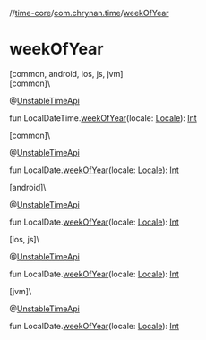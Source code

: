 //[time-core](../../index.md)/[com.chrynan.time](index.md)/[weekOfYear](week-of-year.md)

# weekOfYear

[common, android, ios, js, jvm]\
[common]\

@[UnstableTimeApi](-unstable-time-api/index.md)

fun LocalDateTime.[weekOfYear](week-of-year.md)(locale: [Locale](-locale/index.md)): [Int](https://kotlinlang.org/api/latest/jvm/stdlib/kotlin/-int/index.html)

[common]\

@[UnstableTimeApi](-unstable-time-api/index.md)

fun LocalDate.[weekOfYear](week-of-year.md)(locale: [Locale](-locale/index.md)): [Int](https://kotlinlang.org/api/latest/jvm/stdlib/kotlin/-int/index.html)

[android]\

@[UnstableTimeApi](../../../time-core/time-core/com.chrynan.time/-unstable-time-api/index.md)

fun LocalDate.[weekOfYear](week-of-year.md)(locale: [Locale](-locale/index.md#-1614710943%2FExtensions%2F219598131)): [Int](https://kotlinlang.org/api/latest/jvm/stdlib/kotlin/-int/index.html)

[ios, js]\

@[UnstableTimeApi](../../../time-core/time-core/com.chrynan.time/-unstable-time-api/index.md)

fun LocalDate.[weekOfYear](week-of-year.md)(locale: [Locale](../../../time-core/time-core/com.chrynan.time/-locale/index.md)): [Int](https://kotlinlang.org/api/latest/jvm/stdlib/kotlin/-int/index.html)

[jvm]\

@[UnstableTimeApi](../../../time-core/time-core/com.chrynan.time/-unstable-time-api/index.md)

fun LocalDate.[weekOfYear](week-of-year.md)(locale: [Locale](-locale/index.md#-1614710943%2FExtensions%2F-1191170225)): [Int](https://kotlinlang.org/api/latest/jvm/stdlib/kotlin/-int/index.html)
